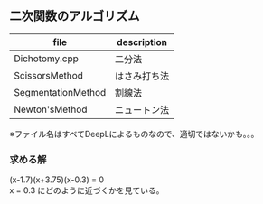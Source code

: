 ## 二次関数のアルゴリズム

|file|description|
|---|---|
|Dichotomy.cpp|二分法|
|ScissorsMethod|はさみ打ち法|
|SegmentationMethod|割線法|
|Newton'sMethod|ニュートン法|

※ファイル名はすべてDeepLによるものなので、適切ではないかも。。。

### 求める解
(x-1.7)(x+3.75)(x-0.3) = 0<br>
x = 0.3 にどのように近づくかを見ている。